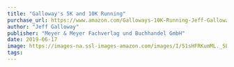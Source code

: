 ```yaml
---
title: "Galloway's 5K and 10K Running"
purchase_url: https://www.amazon.com/Galloways-10K-Running-Jeff-Galloway/dp/1841263362?SubscriptionId=AKIAIVZLK2PABGQI2KAQ&tag=everrail-20&linkCode=xm2&camp=2025&creative=165953&creativeASIN=1841263362
author: "Jeff Galloway"
publisher: "Meyer & Meyer Fachverlag und Buchhandel GmbH"
date: 2019-06-17
image: https://images-na.ssl-images-amazon.com/images/I/51sHFRKumML._SL75_.jpg
tags:
---
```


